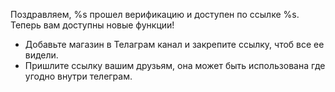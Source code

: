 Поздравляем, %s прошел верификацию и доступен по ссылке %s. 
Теперь вам доступны новые функции!

- Добавьте магазин в Телаграм канал и закрепите ссылку, чтоб все ее видели.
- Пришлите ссылку вашим друзьям, она может быть использована где угодно внутри телеграм.
